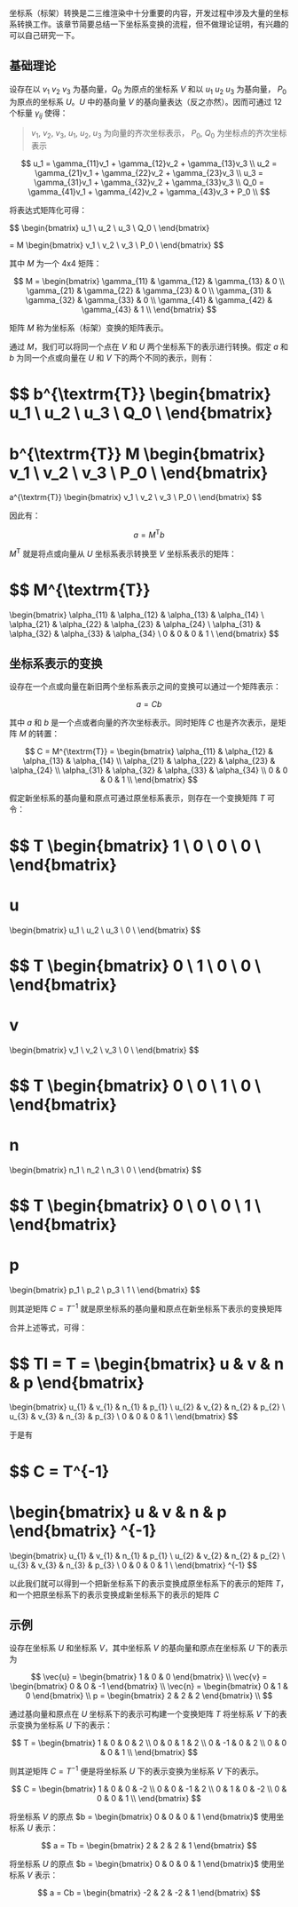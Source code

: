 坐标系（标架）转换是二三维渲染中十分重要的内容，开发过程中涉及大量的坐标系转换工作。该章节简要总结一下坐标系变换的流程，但不做理论证明，有兴趣的可以自己研究一下。

## 基础理论

设存在以 $v_1$ $v_2$ $v_3$ 为基向量，$Q_0$ 为原点的坐标系 $V$ 和以 $u_1$ $u_2$ $u_3$ 为基向量， $P_0$ 为原点的坐标系 $U$。$U$ 中的基向量 $V$ 的基向量表达（反之亦然）。因而可通过 12 个标量 $\gamma_{ij}$ 使得：

> $v_1$, $v_2$, $v_3$, $u_1$, $u_2$, $u_3$ 为向量的齐次坐标表示， $P_0$, $Q_0$ 为坐标点的齐次坐标表示

$$
u_1 = \gamma_{11}v_1 + \gamma_{12}v_2 + \gamma_{13}v_3 \\
u_2 = \gamma_{21}v_1 + \gamma_{22}v_2 + \gamma_{23}v_3 \\
u_3 = \gamma_{31}v_1 + \gamma_{32}v_2 + \gamma_{33}v_3 \\
Q_0 = \gamma_{41}v_1 + \gamma_{42}v_2 + \gamma_{43}v_3 + P_0 \\
$$

将表达式矩阵化可得：

$$
\begin{bmatrix}
u_1 \\
u_2 \\
u_3 \\
Q_0 \\
\end{bmatrix}

= M
\begin{bmatrix}
v_1 \\
v_2 \\
v_3 \\
P_0 \\
\end{bmatrix}
$$

其中 $M$ 为一个 4x4 矩阵：

$$
M = 
\begin{bmatrix}
\gamma_{11} & \gamma_{12} & \gamma_{13} & 0 \\
\gamma_{21} & \gamma_{22} & \gamma_{23} & 0 \\
\gamma_{31} & \gamma_{32} & \gamma_{33} & 0 \\
\gamma_{41} & \gamma_{42} & \gamma_{43} & 1 \\
\end{bmatrix}
$$

矩阵 $M$ 称为坐标系（标架）变换的矩阵表示。

通过 $M$，我们可以将同一个点在 $V$ 和 $U$ 两个坐标系下的表示进行转换。假定 $a$ 和 $b$ 为同一个点或向量在 $U$ 和 $V$ 下的两个不同的表示，则有：

$$
b^{\textrm{T}}
\begin{bmatrix}
u_1 \\
u_2 \\
u_3 \\
Q_0 \\
\end{bmatrix}
=
b^{\textrm{T}}
M
\begin{bmatrix}
v_1 \\
v_2 \\
v_3 \\
P_0 \\
\end{bmatrix}
=
a^{\textrm{T}}
\begin{bmatrix}
v_1 \\
v_2 \\
v_3 \\
P_0 \\
\end{bmatrix}
$$

因此有：

$$
a = M^{\textrm{T}} b
$$

$M^{\textrm{T}}$ 就是将点或向量从 $U$ 坐标系表示转换至 $V$ 坐标系表示的矩阵：

$$
M^{\textrm{T}}
=
\begin{bmatrix}
\alpha_{11} & \alpha_{12} & \alpha_{13} & \alpha_{14} \\
\alpha_{21} & \alpha_{22} & \alpha_{23} & \alpha_{24} \\
\alpha_{31} & \alpha_{32} & \alpha_{33} & \alpha_{34} \\
0 & 0 & 0 & 1 \\
\end{bmatrix}
$$

## 坐标系表示的变换

设存在一个点或向量在新旧两个坐标系表示之间的变换可以通过一个矩阵表示：

$$
a = Cb
$$

其中 $a$ 和 $b$ 是一个点或者向量的齐次坐标表示。同时矩阵 $C$ 也是齐次表示，是矩阵 $M$ 的转置：

$$
C = M^{\textrm{T}} =
\begin{bmatrix}
\alpha_{11} & \alpha_{12} & \alpha_{13} & \alpha_{14} \\
\alpha_{21} & \alpha_{22} & \alpha_{23} & \alpha_{24} \\
\alpha_{31} & \alpha_{32} & \alpha_{33} & \alpha_{34} \\
0 & 0 & 0 & 1 \\
\end{bmatrix}
$$

假定新坐标系的基向量和原点可通过原坐标系表示，则存在一个变换矩阵 $T$ 可令：

$$
T
\begin{bmatrix}
1 \\
0 \\
0 \\
0 \\
\end{bmatrix}
=
u
=
\begin{bmatrix}
u_1 \\
u_2 \\
u_3 \\
0 \\
\end{bmatrix}
$$

$$
T
\begin{bmatrix}
0 \\
1 \\
0 \\
0 \\
\end{bmatrix}
=
v
=
\begin{bmatrix}
v_1 \\
v_2 \\
v_3 \\
0 \\
\end{bmatrix}
$$

$$
T
\begin{bmatrix}
0 \\
0 \\
1 \\
0 \\
\end{bmatrix}
=
n
=
\begin{bmatrix}
n_1 \\
n_2 \\
n_3 \\
0 \\
\end{bmatrix}
$$

$$
T
\begin{bmatrix}
0 \\
0 \\
0 \\
1 \\
\end{bmatrix}
=
p
=
\begin{bmatrix}
p_1 \\
p_2 \\
p_3 \\
1 \\
\end{bmatrix}
$$

则其逆矩阵 $C = T^{-1}$ 就是原坐标系的基向量和原点在新坐标系下表示的变换矩阵

合并上述等式，可得：

$$
TI = T = 
\begin{bmatrix}
u & v & n & p
\end{bmatrix}
=
\begin{bmatrix}
u_{1} & v_{1} & n_{1} & p_{1} \\
u_{2} & v_{2} & n_{2} & p_{2} \\
u_{3} & v_{3} & n_{3} & p_{3} \\
0 & 0 & 0 & 1 \\
\end{bmatrix}
$$

于是有

$$
C = 
T^{-1}
=
\begin{bmatrix}
u & v & n & p
\end{bmatrix}
^{-1}
=
\begin{bmatrix}
u_{1} & v_{1} & n_{1} & p_{1} \\
u_{2} & v_{2} & n_{2} & p_{2} \\
u_{3} & v_{3} & n_{3} & p_{3} \\
0 & 0 & 0 & 1 \\
\end{bmatrix}
^{-1}
$$

以此我们就可以得到一个把新坐标系下的表示变换成原坐标系下的表示的矩阵 $T$，和一个把原坐标系下的表示变换成新坐标系下的表示的矩阵 $C$

## 示例

设存在坐标系 $U$ 和坐标系 $V$，其中坐标系 $V$ 的基向量和原点在坐标系 $U$ 下的表示为

$$
\vec{u} = \begin{bmatrix} 1 & 0 & 0 \end{bmatrix} \\
\vec{v} = \begin{bmatrix} 0 & 0 & -1 \end{bmatrix} \\
\vec{n} = \begin{bmatrix} 0 & 1 & 0 \end{bmatrix} \\
p = \begin{bmatrix} 2 & 2 & 2 \end{bmatrix} \\
$$

通过基向量和原点在 $U$ 坐标系下的表示可构建一个变换矩阵 $T$ 将坐标系 $V$ 下的表示变换为坐标系 $U$ 下的表示：

$$
T = 
\begin{bmatrix}
1 & 0  & 0 & 2 \\
0 & 0  & 1 & 2 \\
0 & -1 & 0 & 2 \\
0 & 0 & 0 & 1 \\
\end{bmatrix}
$$

则其逆矩阵 $C = T^{-1}$ 便是将坐标系 $U$ 下的表示变换为坐标系 $V$ 下的表示。

$$
C = 
\begin{bmatrix}
1 & 0  & 0 & -2 \\
0 & 0  & -1 & 2 \\
0 & 1 & 0 & -2 \\
0 & 0 & 0 & 1 \\
\end{bmatrix}
$$

将坐标系 $V$ 的原点 $b = \begin{bmatrix} 0 & 0 & 0 & 1 \end{bmatrix}$ 使用坐标系 $U$ 表示：

$$
a = Tb = \begin{bmatrix} 2 & 2 & 2 & 1 \end{bmatrix}
$$

将坐标系 $U$ 的原点 $b = \begin{bmatrix} 0 & 0 & 0 & 1 \end{bmatrix}$ 使用坐标系 $V$ 表示：

$$
a = Cb = \begin{bmatrix} -2 & 2 & -2 & 1 \end{bmatrix}
$$
